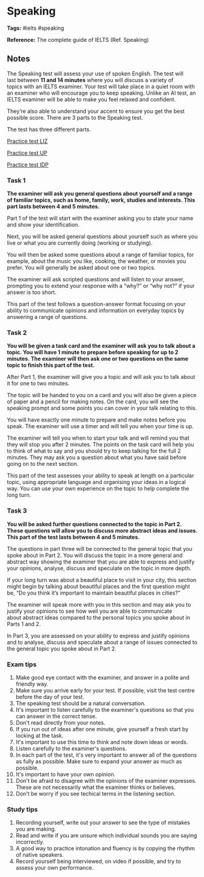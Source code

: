 # Speaking

**Tags:** #ielts #speaking

**Reference:** The complete guide of IELTS (Ref. Speaking)

## Notes

The Speaking test will assess your use of spoken English. The test will last between **11 and 14 minutes** where you will discuss a variety of topics with an IELTS examiner. Your test will take place in a quiet room with an examiner who will encourage you to keep speaking. Unlike an AI test, an IELTS examiner will be able to make you feel relaxed and confident. 

They’re also able to understand your accent to ensure you get the best possible score. There are 3 parts to the Speaking test.

The test has three different parts.

[Practice test LIZ](https://ieltsliz.com/)

[Practice test UP](https://ielts-up.com/speaking/ielts-speaking-practice.html)

[Practice test IDP](https://ielts.idp.com/prepare/ielts-general-training-preparation/ielts-general-training-speaking)

### Task 1

**The examiner will ask you general questions about yourself and a range of familiar topics, such as home, family, work, studies and interests. This part lasts between 4 and 5 minutes.**

Part 1 of the test will start with the examiner asking you to state your name and show your identification.

Next, you will be asked general questions about yourself such as where you live or what you are currently doing (working or studying).

You will then be asked some questions about a range of familiar topics, for example, about the music you like, cooking, the weather, or movies you prefer. You will generally be asked about one or two topics.

The examiner will ask scripted questions and will listen to your answer, prompting you to extend your response with a “why?” or “why not?” if your answer is too short.

This part of the test follows a question-answer format focusing on your ability to communicate opinions and information on everyday topics by answering a range of questions.

### Task 2

**You will be given a task card and the examiner will ask you to talk about a topic. You will have 1 minute to prepare before speaking for up to 2 minutes. The examiner will then ask one or two questions on the same topic to finish this part of the test.**

After Part 1, the examiner will give you a topic and will ask you to talk about it for one to two minutes.

The topic will be handed to you on a card and you will also be given a piece of paper and a pencil for making notes. On the card, you will see the speaking prompt and some points you can cover in your talk relating to this.

You will have exactly one minute to prepare and make notes before you speak. The examiner will use a timer and will tell you when your time is up.

The examiner will tell you when to start your talk and will remind you that they will stop you after 2 minutes.  The points on the task card will help you to think of what to say and you should try to keep talking for the full 2 minutes. They may ask you a question about what you have said before going on to the next section.

This part of the test assesses your ability to speak at length on a particular topic, using appropriate language and organising your ideas in a logical way. You can use your own experience on the topic to help complete the long turn.

### Task 3

**You will be asked further questions connected to the topic in Part 2. These questions will allow you to discuss more abstract ideas and issues. This part of the test lasts between 4 and 5 minutes.** 

The questions in part three will be connected to the general topic that you spoke about in Part 2. You will discuss the topic in a more general and abstract way showing the examiner that you are able to express and justify your opinions, analyse, discuss and speculate on the topic in more depth.

If your long turn was about a beautiful place to visit in your city, this section might begin by talking about beautiful places and the first question might be, “Do you think it’s important to maintain beautiful places in cities?”

The examiner will speak more with you in this section and may ask you to justify your opinions to see how well you are able to communicate about abstract ideas compared to the personal topics you spoke about in Parts 1 and 2.

In Part 3, you are assessed on your ability to express and justify opinions and to analyse, discuss and speculate about a range of issues connected to the general topic you spoke about in Part 2.

### Exam tips

1. Make good eye contact with the examiner, and answer in a polite and friendly way.
2. Make sure you arrive early for your test. If possible, visit the test centre before the day of your test.
3. The speaking test should be a natural conversation. 
4. It's important to listen carefully to the examiner's questions so that you can answer in the correct tense.
5. Don't read directly from your notes. 
6. If you run out of ideas after one minute, give yourself a fresh start by locking at the task.
7. It's important to use this time to think and note down ideas or words. 
8. Listen carefully to the examiner's questions.
9. In each part of the test, it's very important to answer all of the questions as fully as possible. Make sure to expand your answer as much as possible. 
10. It's important to have your own opinion. 
11. Don't be afraid to disagree with the opinions of the examiner expresses. These are not necessarily what the examiner thinks or believes.
12. Don't be worry if you see techical terms in the listening section.

### Study tips

1. Recording yourself, write out your answer to see the type of mistakes you are making.
2. Read and write if you are unsure which individual sounds you are saying incorrectly.
3. A good way to practice intonation and fluency is by copying the rhythm of native speakers.
4. Record yourself being interviewed, on video if possible, and try to assess your own performance.
